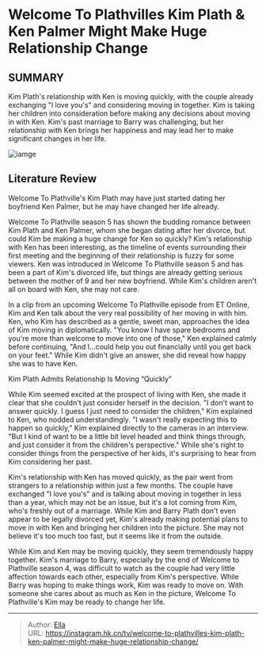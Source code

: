 # Welcome To Plathvilles Kim Plath &amp; Ken Palmer Might Make Huge Relationship Change


## SUMMARY 



  Kim Plath&#39;s relationship with Ken is moving quickly, with the couple already exchanging &#34;I love you&#39;s&#34; and considering moving in together.   Kim is taking her children into consideration before making any decisions about moving in with Ken.   Kim&#39;s past marriage to Barry was challenging, but her relationship with Ken brings her happiness and may lead her to make significant changes in her life.  

![iamge](https://static1.srcdn.com/wordpress/wp-content/uploads/2023/11/welcome-to-plathville_-kim-plath-s-relationship-timeline-with-ken-palmer-comes-under-scrutiny.jpg)

## Literature Review
Welcome To Plathville&#39;s Kim Plath may have just started dating her boyfriend Ken Palmer, but he may have changed her life already.




Welcome To Plathville season 5 has shown the budding romance between Kim Plath and Ken Palmer, whom she began dating after her divorce, but could Kim be making a huge change for Ken so quickly? Kim&#39;s relationship with Ken has been interesting, as the timeline of events surrounding their first meeting and the beginning of their relationship is fuzzy for some viewers. Ken was introduced in Welcome To Plathville season 5 and has been a part of Kim&#39;s divorced life, but things are already getting serious between the mother of 9 and her new boyfriend. While Kim&#39;s children aren&#39;t all on board with Ken, she may not care.




In a clip from an upcoming Welcome To Plathville episode from ET Online, Kim and Ken talk about the very real possibility of her moving in with him. Ken, who Kim has described as a gentle, sweet man, approaches the idea of Kim moving in diplomatically. &#34;You know I have spare bedrooms and you&#39;re more than welcome to move into one of those,&#34; Ken explained calmly before continuing, &#34;And I...could help you out financially until you get back on your feet.&#34; While Kim didn&#39;t give an answer, she did reveal how happy she was to have Ken.


 Kim Plath Admits Relationship Is Moving “Quickly” 
          

While Kim seemed excited at the prospect of living with Ken, she made it clear that she couldn&#39;t just consider herself in the decision. &#34;I don&#39;t want to answer quickly. I guess I just need to consider the children,&#34; Kim explained to Ken, who nodded understandingly. &#34;I wasn&#39;t really expecting this to happen so quickly,&#34; Kim explained directly to the cameras in an interview. &#34;But I kind of want to be a little bit level headed and think things through, and just consider it from the children&#39;s perspective.&#34; While she&#39;s right to consider things from the perspective of her kids, it&#39;s surprising to hear from Kim considering her past.





 

Kim&#39;s relationship with Ken has moved quickly, as the pair went from strangers to a relationship within just a few months. The couple have exchanged &#34;I love you&#39;s&#34; and is talking about moving in together in less than a year, which may not be an issue, but it&#39;s a lot coming from Kim, who&#39;s freshly out of a marriage. While Kim and Barry Plath don&#39;t even appear to be legally divorced yet, Kim&#39;s already making potential plans to move in with Ken and bringing her children into the picture. She may not believe it&#39;s too much too fast, but it seems like it from the outside.

While Kim and Ken may be moving quickly, they seem tremendously happy together. Kim&#39;s marriage to Barry, especially by the end of Welcome to Plathville season 4, was difficult to watch as the couple had very little affection towards each other, especially from Kim&#39;s perspective. While Barry was hoping to make things work, Kim was ready to move on. With someone she cares about as much as Ken in the picture, Welcome To Plathville&#39;s Kim may be ready to change her life.






---

> Author: [Ella](https://instagram.hk.cn/)  
> URL: https://instagram.hk.cn/tv/welcome-to-plathvilles-kim-plath-ken-palmer-might-make-huge-relationship-change/  

